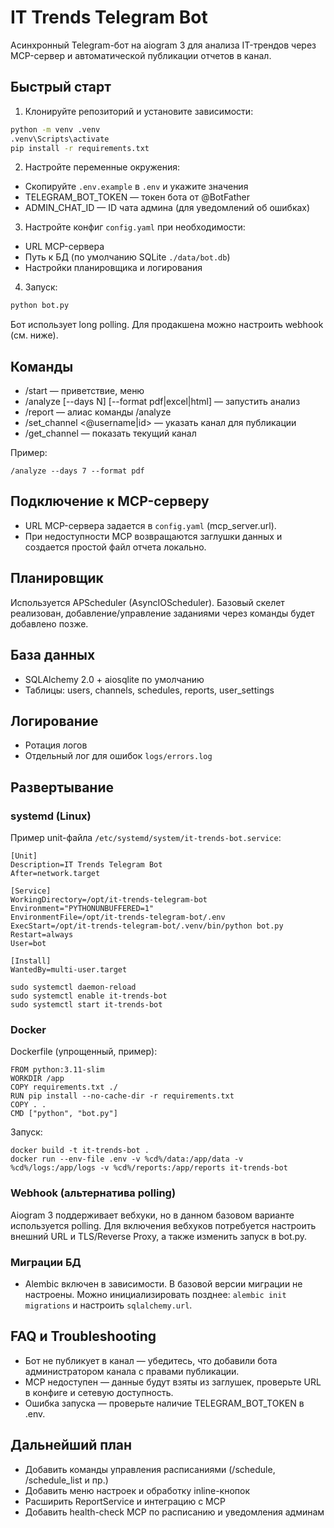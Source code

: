 # IT Trends Telegram Bot

Асинхронный Telegram-бот на aiogram 3 для анализа IT-трендов через MCP-сервер и автоматической публикации отчетов в канал.

## Быстрый старт

1. Клонируйте репозиторий и установите зависимости:

```bash
python -m venv .venv
.venv\Scripts\activate
pip install -r requirements.txt
```

2. Настройте переменные окружения:

- Скопируйте `.env.example` в `.env` и укажите значения
- TELEGRAM_BOT_TOKEN — токен бота от @BotFather
- ADMIN_CHAT_ID — ID чата админа (для уведомлений об ошибках)

3. Настройте конфиг `config.yaml` при необходимости:
- URL MCP-сервера
- Путь к БД (по умолчанию SQLite `./data/bot.db`)
- Настройки планировщика и логирования

4. Запуск:

```bash
python bot.py
```

Бот использует long polling. Для продакшена можно настроить webhook (см. ниже).

## Команды

- /start — приветствие, меню
- /analyze [--days N] [--format pdf|excel|html] — запустить анализ
- /report — алиас команды /analyze
- /set_channel <@username|id> — указать канал для публикации
- /get_channel — показать текущий канал

Пример:

```
/analyze --days 7 --format pdf
```

## Подключение к MCP-серверу

- URL MCP-сервера задается в `config.yaml` (mcp_server.url).
- При недоступности MCP возвращаются заглушки данных и создается простой файл отчета локально.

## Планировщик

Используется APScheduler (AsyncIOScheduler). Базовый скелет реализован, добавление/управление заданиями через команды будет добавлено позже.

## База данных

- SQLAlchemy 2.0 + aiosqlite по умолчанию
- Таблицы: users, channels, schedules, reports, user_settings

## Логирование

- Ротация логов
- Отдельный лог для ошибок `logs/errors.log`

## Развертывание

### systemd (Linux)

Пример unit-файла `/etc/systemd/system/it-trends-bot.service`:

```
[Unit]
Description=IT Trends Telegram Bot
After=network.target

[Service]
WorkingDirectory=/opt/it-trends-telegram-bot
Environment="PYTHONUNBUFFERED=1"
EnvironmentFile=/opt/it-trends-telegram-bot/.env
ExecStart=/opt/it-trends-telegram-bot/.venv/bin/python bot.py
Restart=always
User=bot

[Install]
WantedBy=multi-user.target
```

```
sudo systemctl daemon-reload
sudo systemctl enable it-trends-bot
sudo systemctl start it-trends-bot
```

### Docker

Dockerfile (упрощенный, пример):

```
FROM python:3.11-slim
WORKDIR /app
COPY requirements.txt ./
RUN pip install --no-cache-dir -r requirements.txt
COPY . .
CMD ["python", "bot.py"]
```

Запуск:

```
docker build -t it-trends-bot .
docker run --env-file .env -v %cd%/data:/app/data -v %cd%/logs:/app/logs -v %cd%/reports:/app/reports it-trends-bot
```

### Webhook (альтернатива polling)

Aiogram 3 поддерживает вебхуки, но в данном базовом варианте используется polling. Для включения вебхуков потребуется настроить внешний URL и TLS/Reverse Proxy, а также изменить запуск в bot.py.

### Миграции БД

- Alembic включен в зависимости. В базовой версии миграции не настроены. Можно инициализировать позднее: `alembic init migrations` и настроить `sqlalchemy.url`.

## FAQ и Troubleshooting

- Бот не публикует в канал — убедитесь, что добавили бота администратором канала с правами публикации.
- MCP недоступен — данные будут взяты из заглушек, проверьте URL в конфиге и сетевую доступность.
- Ошибка запуска — проверьте наличие TELEGRAM_BOT_TOKEN в .env.

## Дальнейший план

- Добавить команды управления расписаниями (/schedule, /schedule_list и пр.)
- Добавить меню настроек и обработку inline-кнопок
- Расширить ReportService и интеграцию с MCP
- Добавить health-check MCP по расписанию и уведомления админам
